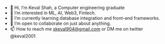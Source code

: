 - 👋 Hi, I’m Keval Shah, a Computer engineering graduate
- 👀 I’m interested in ML, AI, Web3, Fintech.
- 🌱 I’m currently learning database integration and front-end frameworks.
- 💞️ I’m open to collaborate on just about anything.
- 📫 How to reach me skeval904@gmail.com or DM me on twitter @keval2001

<!---
Keval9shah/Keval9shah is a ✨ special ✨ repository because its `README.md` (this file) appears on your GitHub profile.
You can click the Preview link to take a look at your changes.
--->
